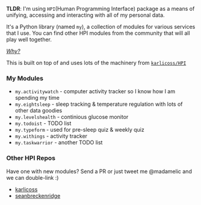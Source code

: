 **TLDR**: I'm using `HPI`(Human Programming Interface) package as a means of unifying, accessing and interacting with all of my personal data.

It's a Python library (named `my`), a collection of modules for various services that I use. You can find other HPI modules from the community that will all play well together.

[_Why?_](https://github.com/karlicoss/HPI#why)

This is built on top of and uses lots of the machinery from [`karlicoss/HPI`](https://github.com/karlicoss/HPI)

### My Modules

- `my.activitywatch` - computer activity tracker so I know how I am spending my time
- `my.eightsleep` - sleep tracking & temperature regulation with lots of other data goodies
- `my.levelshealth` - continious glucose monitor
- `my.todoist` - TODO list
- `my.typeform` - used for pre-sleep quiz & weekly quiz
- `my.withings` - activity tracker
- `my.taskwarrior` - another TODO list

### Other HPI Repos

Have one with new modules? Send a PR or just tweet me @madamelic and we can double-link :)

- [karlicoss](https://github.com/karlicoss/hpi)
- [seanbreckenridge](https://github.com/seanbreckenridge/hpi)
